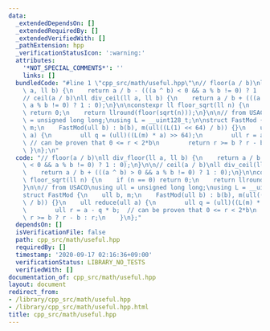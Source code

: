 ```yaml
---
data:
  _extendedDependsOn: []
  _extendedRequiredBy: []
  _extendedVerifiedWith: []
  _pathExtension: hpp
  _verificationStatusIcon: ':warning:'
  attributes:
    '*NOT_SPECIAL_COMMENTS*': ''
    links: []
  bundledCode: "#line 1 \"cpp_src/math/useful.hpp\"\n// floor(a / b)\nll div_floor(ll\
    \ a, ll b) {\n    return a / b - (((a ^ b) < 0 && a % b != 0) ? 1 : 0);\n}\n\n\
    // ceil(a / b)\nll div_ceil(ll a, ll b) {\n    return a / b + (((a ^ b) > 0 &&\
    \ a % b != 0) ? 1 : 0);\n}\n\nconstexpr ll floor_sqrt(ll n) {\n    if (n == 0)\
    \ return 0;\n    return llround(floor(sqrt(n)));\n}\n\n// from USACO\nusing ull\
    \ = unsigned long long;\nusing L = __uint128_t;\n\nstruct FastMod {\n    ull b,\
    \ m;\n    FastMod(ull b) : b(b), m(ull((L(1) << 64) / b)) {}\n    ull reduce(ull\
    \ a) {\n        ull q = (ull)((L(m) * a) >> 64);\n        ull r = a - q * b; \
    \ // can be proven that 0 <= r < 2*b\n        return r >= b ? r - b : r;\n   \
    \ }\n};\n"
  code: "// floor(a / b)\nll div_floor(ll a, ll b) {\n    return a / b - (((a ^ b)\
    \ < 0 && a % b != 0) ? 1 : 0);\n}\n\n// ceil(a / b)\nll div_ceil(ll a, ll b) {\n\
    \    return a / b + (((a ^ b) > 0 && a % b != 0) ? 1 : 0);\n}\n\nconstexpr ll\
    \ floor_sqrt(ll n) {\n    if (n == 0) return 0;\n    return llround(floor(sqrt(n)));\n\
    }\n\n// from USACO\nusing ull = unsigned long long;\nusing L = __uint128_t;\n\n\
    struct FastMod {\n    ull b, m;\n    FastMod(ull b) : b(b), m(ull((L(1) << 64)\
    \ / b)) {}\n    ull reduce(ull a) {\n        ull q = (ull)((L(m) * a) >> 64);\n\
    \        ull r = a - q * b;  // can be proven that 0 <= r < 2*b\n        return\
    \ r >= b ? r - b : r;\n    }\n};"
  dependsOn: []
  isVerificationFile: false
  path: cpp_src/math/useful.hpp
  requiredBy: []
  timestamp: '2020-09-17 02:16:36+09:00'
  verificationStatus: LIBRARY_NO_TESTS
  verifiedWith: []
documentation_of: cpp_src/math/useful.hpp
layout: document
redirect_from:
- /library/cpp_src/math/useful.hpp
- /library/cpp_src/math/useful.hpp.html
title: cpp_src/math/useful.hpp
---
```

